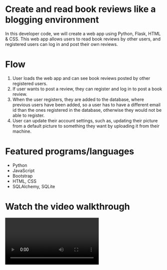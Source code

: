 <h1>Create and read book reviews like a blogging environment</h1>
<p>In this developer code, we will create a web app using Python, Flask, HTML & CSS. This web app allows users to read book reviews by other users, and registered users can log in and post their own reviews.</p>
<h1>Flow</h1>
<ol>
	<li>User loads the web app and can see book reviews posted by other registered users.</li>
	<li>If user wants to post a review, they can register and log in to post a book review.</li>
	<li>When the user registers, they are added to the database, where previous users have been added, so a user has to have a different email id than the ones registered in the database, otherwise they would not be able to register.</li>
	<li>User can update their account settings, such as, updating their picture from a default picture to something they want by uploading it from their machine.</li>
</ol>
<h1>Featured programs/languages</h1>
<ul>
	<li>Python</li>
	<li>JavaScript</li>
	<li>Bootstrap</li>
	<li>HTML, CSS</li>
	<li>SQLAlchemy, SQLite</li>
</ul>

<h1>Watch the video walkthrough</h1>

<video>
<iframe width="560" height="315" src="https://www.youtube.com/embed/Hog6cyJ4Oyw" frameborder="0" allow="accelerometer; autoplay; encrypted-media; gyroscope; picture-in-picture" allowfullscreen></iframe>
</video>